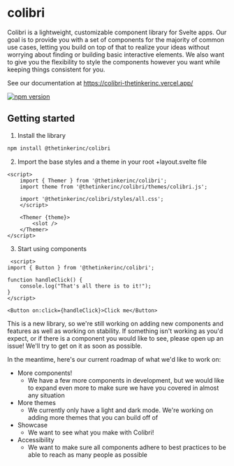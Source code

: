 # colibri

Colibri is a lightweight, customizable component library for Svelte apps. Our goal is to provide you with a set of components for the majority of common use cases, letting you build on top of that to realize your ideas without worrying about finding or building basic interactive elements. We also want to give you the flexibility to style the components however you want while keeping things consistent for you.

See our documentation at https://colibri-thetinkerinc.vercel.app/

[![npm version](https://badge.fury.io/js/@thetinkerinc%2Fcolibri.svg)](https://badge.fury.io/js/@thetinkerinc%2Fcolibri)

## Getting started

1.  Install the library

```bash
npm install @thetinkerinc/colibri
```

2.  Import the base styles and a theme in your root +layout.svelte file

```svelte
<script>
    import { Themer } from '@thetinkerinc/colibri';
    import theme from '@thetinkerinc/colibri/themes/colibri.js';

    import '@thetinkerinc/colibri/styles/all.css';
    </script>

    <Themer {theme}>
	    <slot />
    </Themer>
</script>
```

3. Start using components

```svelte
 <script>
import { Button } from '@thetinkerinc/colibri';

function handleClick() {
    console.log("That's all there is to it!");
}
</script>

<Button on:click={handleClick}>Click me</Button>
```

This is a new library, so we're still working on adding new components and features as well as working on stability. If something isn't working as you'd expect, or if there is a component you would like to see, please open up an issue! We'll try to get on it as soon as possible.

In the meantime, here's our current roadmap of what we'd like to work on:

- More components!
  - We have a few more components in development, but we would like to expand even more to make sure we have you covered in almost any situation
- More themes
  - We currently only have a light and dark mode. We're working on adding more themes that you can build off of
- Showcase
  - We want to see what you make with Colibri!
- Accessibility
  - We want to make sure all components adhere to best practices to be able to reach as many people as possible
